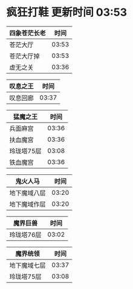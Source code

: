 # 疯狂打鞋 更新时间 03:53

| 四象苍茫长老   | 时间    |
|--------|-------|
| 苍茫大厅 | 03:53 |
| 苍茫大厅掉 | 03:53 |
| 虚无之关 | 03:36 |

| 叹息之王   | 时间    |
|--------|-------|
| 叹息回廊 | 03:37 |

| 猛魔之王   | 时间    |
|--------|-------|
| 兵面麻宫 | 03:36 |
| 扶血魔宫 | 03:36 |
| 玲珑塔75层 | 03:08 |
| 铁血魔宫 | 03:36 |

| 鬼火人马   | 时间    |
|--------|-------|
| 地下魔域八层 | 03:20 |
| 地下魔域作层 | 03:20 |

| 魔界巨兽   | 时间    |
|--------|-------|
| 玲珑塔76层 | 03:02 |

| 魔界统领   | 时间    |
|--------|-------|
| 地下魔域七层 | 03:37 |
| 玲珑塔75层 | 03:08 |